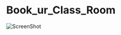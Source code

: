 # Book_ur_Class_Room



![ScreenShot](https://raw.github.com/adarshk007/Book_ur_Class_Room/Images/welcome.jpg )
